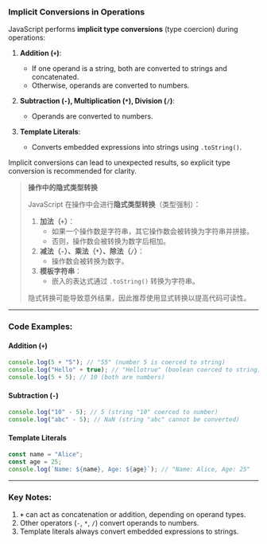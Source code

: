 ### Implicit Conversions in Operations

<audio src="..\..\mp3\JavaScript perf.mp3"></audio>

JavaScript performs **implicit type conversions** (type coercion) during operations:

1. **Addition (`+`)**:
   - If one operand is a string, both are converted to strings and concatenated.
   - Otherwise, operands are converted to numbers.

2. **Subtraction (`-`), Multiplication (`*`), Division (`/`)**:
   - Operands are converted to numbers.

3. **Template Literals**:
   - Converts embedded expressions into strings using `.toString()`.

Implicit conversions can lead to unexpected results, so explicit type conversion is recommended for clarity.

> **操作中的隐式类型转换**  
>
> <audio src="..\..\mp3\JavaScript 在操作中.mp3"></audio>
>
> JavaScript 在操作中会进行**隐式类型转换**（类型强制）：  
>
> 1. **加法（`+`）**：  
>    - 如果一个操作数是字符串，其它操作数会被转换为字符串并拼接。  
>    - 否则，操作数会被转换为数字后相加。  
> 2. **减法（`-`）、乘法（`*`）、除法（`/`）**：  
>    - 操作数会被转换为数字。  
> 3. **模板字符串**：  
>    - 嵌入的表达式通过 `.toString()` 转换为字符串。  
>
> 隐式转换可能导致意外结果，因此推荐使用显式转换以提高代码可读性。

---

### Code Examples:

#### **Addition (`+`)**
```javascript
console.log(5 + "5"); // "55" (number 5 is coerced to string)
console.log("Hello" + true); // "Hellotrue" (boolean coerced to string)
console.log(5 + 5); // 10 (both are numbers)
```

#### **Subtraction (`-`)**
```javascript
console.log("10" - 5); // 5 (string "10" coerced to number)
console.log("abc" - 5); // NaN (string "abc" cannot be converted)
```

#### **Template Literals**
```javascript
const name = "Alice";
const age = 25;
console.log(`Name: ${name}, Age: ${age}`); // "Name: Alice, Age: 25"
```

---

### Key Notes:
1. **`+`** can act as concatenation or addition, depending on operand types.  
2. Other operators (`-`, `*`, `/`) convert operands to numbers.  
3. Template literals always convert embedded expressions to strings.